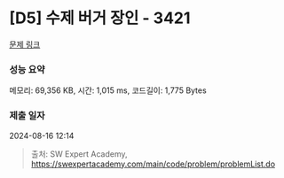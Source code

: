 # [D5] 수제 버거 장인 - 3421 

[문제 링크](https://swexpertacademy.com/main/code/problem/problemDetail.do?contestProbId=AWErcQmKy6kDFAXi) 

### 성능 요약

메모리: 69,356 KB, 시간: 1,015 ms, 코드길이: 1,775 Bytes

### 제출 일자

2024-08-16 12:14



> 출처: SW Expert Academy, https://swexpertacademy.com/main/code/problem/problemList.do